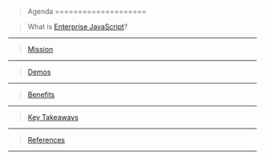 > Agenda
====================

> What is [Enterprise JavaScript](2_whatis.md)?
--------------------
> [Mission](3_mission.md)
--------------------
> [Demos](4_demo.md)
--------------------
> [Benefits](5_benefits.md)
--------------------
> [Key Takeaways](6_conclusion.md)
--------------------
> [References](7_references.md)
--------------------

